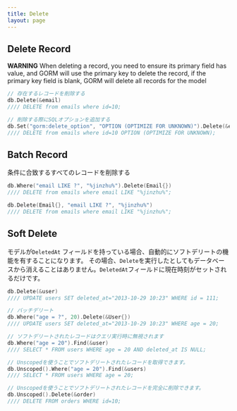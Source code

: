 ```yaml
---
title: Delete
layout: page
---
```

## Delete Record

**WARNING** When deleting a record, you need to ensure its primary field has value, and GORM will use the primary key to delete the record, if the primary key field is blank, GORM will delete all records for the model

```go
// 存在するレコードを削除する
db.Delete(&email)
//// DELETE from emails where id=10;

// 削除する際にSQLオプションを追加する
db.Set("gorm:delete_option", "OPTION (OPTIMIZE FOR UNKNOWN)").Delete(&email)
//// DELETE from emails where id=10 OPTION (OPTIMIZE FOR UNKNOWN);
```

## Batch Record

条件に合致するすべてのレコードを削除する

```go
db.Where("email LIKE ?", "%jinzhu%").Delete(Email{})
//// DELETE from emails where email LIKE "%jinzhu%";

db.Delete(Email{}, "email LIKE ?", "%jinzhu%")
//// DELETE from emails where email LIKE "%jinzhu%";
```

## Soft Delete

モデルが`DeletedAt` フィールドを持っている場合、自動的にソフトデリートの機能を有することになります。 その場合、`Delete`を実行したとしてもデータベースから消えることはありません。`DeletedAt`フィールドに現在時刻がセットされるだけです。

```go
db.Delete(&user)
//// UPDATE users SET deleted_at="2013-10-29 10:23" WHERE id = 111;

// バッチデリート
db.Where("age = ?", 20).Delete(&User{})
//// UPDATE users SET deleted_at="2013-10-29 10:23" WHERE age = 20;

// ソフトデリートされたレコードはクエリ実行時に無視されます
db.Where("age = 20").Find(&user)
//// SELECT * FROM users WHERE age = 20 AND deleted_at IS NULL;

// Unscopedを使うことでソフトデリートされたレコードを取得できます。
db.Unscoped().Where("age = 20").Find(&users)
//// SELECT * FROM users WHERE age = 20;

// Unscopedを使うことでソフトデリートされたレコードを完全に削除できます。
db.Unscoped().Delete(&order)
//// DELETE FROM orders WHERE id=10;
```